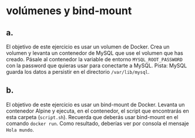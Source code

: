 # volúmenes y bind-mount

## a.
El objetivo de este ejercicio es usar un volumen de Docker. Crea un volumen y levanta un contenedor de MySQL que use el volumen que has creado. Pásale al contenedor la variable de entorno `MYSQL_ROOT_PASSWORD` con la password que quieras usar para conectarte a MySQL.
Pista: MySQL guarda los datos a persistir en el directorio `/var/lib/mysql`.

## b.
El objetivo de este ejercicio es usar un bind-mount de Docker. Levanta un contenedor Alpine y ejecuta, en el contenedor, el script que encontrarás en esta carpeta (`script.sh`). Recuerda que deberás usar bind-mount en el comando `docker run`. Como resultado, deberías ver por consola el mensaje `Hola mundo`.
